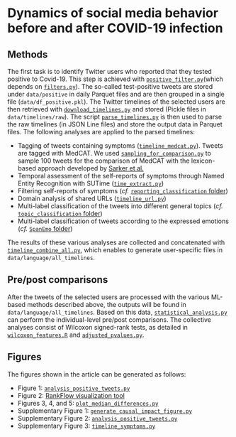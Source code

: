 # Dynamics of social media behavior before and after COVID-19 infection

## Methods 
The first task is to identify Twitter users who reported that they tested positive to Covid-19. This step is achieved with [`positive_filter.py`](https://github.com/digitalepidemiologylab/content_changes_paper/blob/main/positive_filter.py)(which depends on [`filters.py`](https://github.com/digitalepidemiologylab/content_changes_paper/blob/main/filters.py)).
The so-called test-positive tweets are stored under `data/positive` in daily Parquet files and are then grouped in a single file (`data/df_positive.pkl`). 
The Twitter timelines of the selected users are then retrieved with [`download_timelines.py`](https://github.com/digitalepidemiologylab/content_changes_paper/blob/main/download_timelines.py)  and stored (Pickle files in `data/timelines/raw`). 
The script [`parse_timelines.py`](https://github.com/digitalepidemiologylab/content_changes_paper/blob/main/parse_timelines.py) is then used to parse the raw timelines (in JSON Line files) and store the output data in Parquet files.
The following analyses are applied to the parsed timelines:
- Tagging of tweets containing symptoms ([`timeline_medcat.py`](https://github.com/digitalepidemiologylab/content_changes_paper/blob/main/timeline_medcat.py)). Tweets are tagged with MedCAT. We used [`sampling_for_comparison.py`](https://github.com/digitalepidemiologylab/content_changes_paper/blob/main/sampling_for_comparison.py)
 to sample 100 tweets for the comparison of MedCAT with the lexicon-based approach developed by [Sarker et al.](https://doi.org/10.1093/jamia/ocaa116)
- Temporal assessment of the self-reports of symptoms through Named Entity Recognition with SUTime ([`time_extract.py`](https://github.com/digitalepidemiologylab/content_changes_paper/blob/main/time_extract.py))
- Filtering self-reports of symptoms (*cf.* [`reporting_classification` folder](https://github.com/digitalepidemiologylab/content_changes_paper/tree/main/reporting_classification))
- Domain analysis of shared URLs ([`timeline_url.py`](https://github.com/digitalepidemiologylab/content_changes_paper/blob/main/timeline_url.py))
- Multi-label classification of the tweets into different general topics (*cf.* [`topic_classification` folder](https://github.com/digitalepidemiologylab/content_changes_paper/tree/main/topic_classification))
- Multi-label classification of tweets according to the expressed emotions (*cf.* [`SpanEmo` folder](https://github.com/digitalepidemiologylab/content_changes_paper/tree/main/SpanEmo))

The results of these various analyses are collected and concatenated with [`timeline_combine_all.py`](https://github.com/digitalepidemiologylab/content_changes_paper/blob/main/timeline_combine_all.py), which enables to generate user-specific files in `data/language/all_timelines`.

## Pre/post comparisons
After the tweets of the selected users are processed with the various ML-based methods described above, the outputs will be found in `data/language/all_timelines`. Based on this data, [`statistical_analysis.py`](https://github.com/digitalepidemiologylab/content_changes_paper/blob/main/time_extract.py) can perform the individual-level pre/post comparisons.
The collective analyses consist of Wilcoxon signed-rank tests, as detailed in [`wilcoxon_features.R`](https://github.com/digitalepidemiologylab/content_changes_paper/blob/main/wilcoxon_features.R) and [`adjusted_pvalues.py`](https://github.com/digitalepidemiologylab/content_changes_paper/blob/main/adjusted_pvalues.py).

## Figures
The figures shown in the article can be generated as follows:
- Figure 1: [`analysis_positive_tweets.py`](https://github.com/digitalepidemiologylab/content_changes_paper/blob/main/analysis_positive_tweets.py)
- Figure 2: [RankFlow visualization tool](https://labs.polsys.net/tools/rankflow/)
- Figures 3, 4, and 5: [`plot_median_differences.py`](https://github.com/digitalepidemiologylab/content_changes_paper/blob/main/plot_median_differences.py)
- Supplementary Figure 1: [`generate_causal_impact_figure.py`](https://github.com/digitalepidemiologylab/content_changes_paper/blob/main/generate_causal_impact_figure.py)
- Supplementary Figure 2: [`analysis_positive_tweets.py`](https://github.com/digitalepidemiologylab/content_changes_paper/blob/main/analysis_positive_tweets.py)
- Supplementary Figure 3: [`timeline_symptoms.py`](https://github.com/digitalepidemiologylab/content_changes_paper/blob/main/timeline_symptoms.py)

